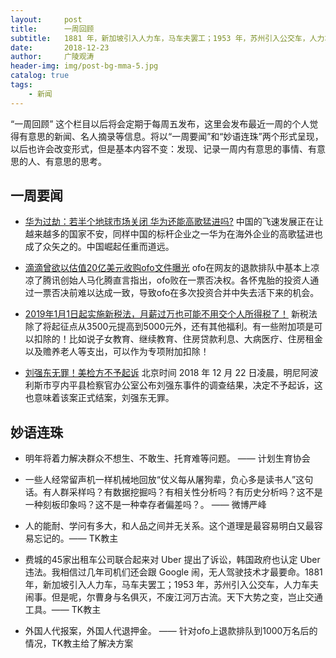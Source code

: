 ```yaml
---
layout:     post
title:      一周回顾
subtitle:   1881 年，新加坡引入人力车，马车夫罢工；1953 年，苏州引入公交车，人力车夫闹事。但是呢，尔曹身与名俱灭，不废江河万古流。天下大势之变，岂止交通工具。
date:       2018-12-23
author:     广陵观涛
header-img: img/post-bg-mma-5.jpg
catalog: true
tags:
    - 新闻
---
```



“一周回顾” 这个栏目以后将会定期于每周五发布，这里会发布最近一周的个人觉得有意思的新闻、名人摘录等信息。将以“一周要闻”和“妙语连珠”两个形式呈现，以后也许会改变形式，但是基本内容不变：发现、记录一周内有意思的事情、有意思的人、有意思的思考。


## 一周要闻

- [华为过劫：若半个地球市场关闭 华为还能高歌猛进吗?](https://tech.sina.com.cn/it/2018-12-23/doc-ihqhqcir9526031.shtml) 中国的飞速发展正在让越来越多的国家不安，同样中国的标杆企业之一华为在海外企业的高歌猛进也成了众矢之的。中国崛起任重而道远。

- [滴滴曾欲以估值20亿美元收购ofo文件曝光](http://tech.sina.com.cn/csj/2018-12-23/doc-ihmutuee1867877.shtml?cref=cj) ofo在网友的退款排队中基本上凉凉了腾讯创始人马化腾直言指出，ofo败在一票否决权。各怀鬼胎的投资人通过一票否决前难以达成一致，导致ofo在多次投资合并中失去活下来的机会。

- [2019年1月1日起实施新税法，月薪过万也可能不用交个人所得税了！](http://www.sohu.com/a/283162093_99972258) 新税法除了将起征点从3500元提高到5000元外，还有其他福利。有一些附加项是可以扣除的！比如说子女教育、继续教育、住房贷款利息、大病医疗、住房租金以及赡养老人等支出，可以作为专项附加扣除！

- [刘强东无罪！美检方不予起诉](https://baijiahao.baidu.com/s?id=1620522535280084263&wfr=spider&for=pc) 北京时间 2018 年 12 月 22 日凌晨，明尼阿波利斯市亨内平县检察官办公室公布刘强东事件的调查结果，决定不予起诉，这也意味着该案正式结案，刘强东无罪。


## 妙语连珠

- 明年将着力解决群众不想生、不敢生、托育难等问题。   —— 计划生育协会

- 一些人经常留声机一样机械地回放“仗义每从屠狗辈，负心多是读书人”这句话。有人群采样吗？有数据挖掘吗？有相关性分析吗？有历史分析吗？这不是一种刻板印象吗？这不是一种幸存者偏差吗？ ​​​​ ​​。 —— 微博严峰

- 人的能耐、学问有多大，和人品之间并无关系。这个道理是最容易明白又最容易忘记的。—— TK教主

- 费城的45家出租车公司联合起来对 Uber 提出了诉讼，韩国政府也认定 Uber 违法。我相信过几年司机们还会跟 Google 闹，无人驾驶技术才最要命。1881 年，新加坡引入人力车，马车夫罢工；1953 年，苏州引入公交车，人力车夫闹事。但是呢，尔曹身与名俱灭，不废江河万古流。天下大势之变，岂止交通工具。 ​​​​—— TK教主

- 外国人代报案，外国人代退押金。 ​​​​—— 针对ofo上退款排队到1000万名后的情况，TK教主给了解决方案
